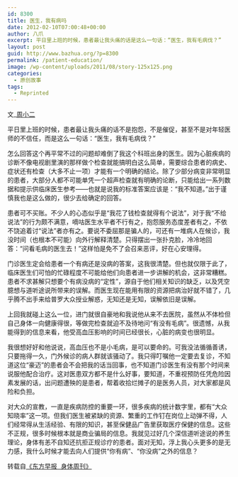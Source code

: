 ```yaml
---
id: 8300
title: 医生，我有病吗
date: 2012-02-10T07:00:48+00:00
author: 八爪
excerpt: 平日里上班的时候，患者最让我头痛的话是这么一句话：“医生，我有毛病伐？”
layout: post
guid: http://www.bazhua.org/?p=8300
permalink: /patient-education/
image: /wp-content/uploads/2011/08/story-125x125.png
categories:
  - 原创故事
tags:
  - Reprinted
---
```

文_<a href="http://weibo.com/u/2169318147" target="_blank">周小二</a>

<div style="display: none">
  <a href='http://goexback.com/' title='how can i get my ex girlfriend back'>how can i get my ex girlfriend back</a>
</div>

平日里上班的时候，患者最让我头痛的话不是抱怨，不是催促，甚至不是对年轻医师的不信任，而是这么一句话：“医生，我有毛病伐？”

怎么回答这个再平常不过的问题却难倒了我这个科班出身的医生。因为心脏疾病的诊断不像电视剧里演的那样做个检查就能搞明白这么简单，需要综合患者的病史、症状还有检查（大多不止一项）才能有一个明确的结论。除了少部分病变非常明显的患者，大部分人都不可能单凭一个超声检查就有明确的论断，只能给出一系列数据和提示供临床医生参考——也就是说我的标准答案应该是：“我不知道。”出于谨慎我也是这么做的，很少去给确定的回答。

患者可不买账。不少人的心态似乎是“我花了钱检查就得有个说法”，对于我“不给说法”的行为颇不满意，嘀咕医生水平者不行有之，抱怨服务态度差者有之，不依不饶追着讨“说法”者亦有之。要说不委屈那是骗人的，可还有一堆病人在候诊，我没时间（也根本不可能）向外行解释清楚。只得摆出一张扑克脸，冷冷地回答：“问看毛病的医生去！”这样怕是免不了会召来恶评，好在心安理得。

门诊医生定会给患者一个有病还是没病的答案，这我很清楚。但也就仅限于此了，临床医生们可怕的忙碌程度不可能给他们向患者进一步讲解的机会，这非常糟糕。患者不求甚解只想要个有病没病的“定性”，源自于他们相关知识的缺乏，以及凭空臆想与道听途说所带来的误解。而医生现在能用有限的资源把病治好就不错了，几乎腾不出手来给普罗大众授业解惑，无知还是无知，误解依旧是误解。

上回我就碰上这么一位，进门就很自豪地和我说他从来不去医院，虽然从不体检但自己身体一向健康得很，等做完检查就迫不及待地问“有没有毛病”。很遗憾，从我能得到的信息来看，他受高血压影响的时间已经很长，心脏的病变也很明显。

我很想好好和他说说，高血压也不是小毛病，是可以要命的。可我没法循循善诱，只要拖得一久，门外候诊的病人群就该骚动了。我只得叮嘱他一定要去复诊，不知道这位“豪迈”的患者会不会把我的话当回事，也不知道门诊医生有没有那个时间来说服他配合治疗。这对医患双方都不是什么好事，要知道，不重视预防任凭危险因素发展的话，出问题遭殃的是患者，帮着收拾烂摊子的是医务人员，对大家都是风险和负担。

对大众的宣教，一直是疾病防控的重要一环，很多疾病的统计数字里，都有“大众知晓率”这一项。但我们医生被紧缺的资源、繁重的工作钉在岗位上动弹不得，人们经常得从生活经验、有限的知识，甚至保健品广告里获取医疗保健的信息。这些不正规，很多时候根本就是商业骗局的信息。我就见过好几个深信道听途说的养生理论，身体有恙不自知还抗拒正规诊疗的患者。面对无知，浮上我心头更多的是无力感，我什么时候才能去向人们提供“你有病”、“你没病”之外的信息？

<pre>转载自<a href="http://www.dfdaily.com/html/8755/2012/1/6/727102.shtml" target="_blank">《东方早报 身体周刊》</a></pre>

<div style="display: none">
  zp8497586rq
</div>
